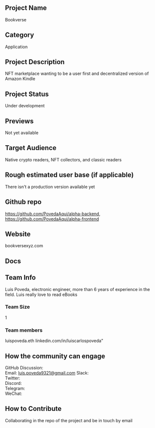 ## Project Name <!-- Add your project name here with format "Project Name"-->
Bookverse
## Category 
<!--developer tooling, application, wallet, infrastructure, etc-->
Application
## Project Description
<!--Describe your project in a few sentences. -->
NFT marketplace wanting to be a user first and decentralized version of Amazon Kindle
## Project Status
<!--brainstorming, fundraising, under development, beta, shipped, etc-->
Under development
## Previews
<!--Add some screenshots to give a preview of your product-->
Not yet available
## Target Audience
<!--Describe who will be your project's users-->
Native crypto readers, NFT collectors, and classic readers
## Rough estimated user base (if applicable)
<!--How many users do you have right now?-->
There isn't a production version available yet
## Github repo
<!--Attach a link to your GitHub repo if it's OSS-->
https://github.com/PovedaAqui/alpha-backend, https://github.com/PovedaAqui/alpha-frontend
## Website
<!--Link your website if available-->
bookversexyz.com
## Docs
<!--Including a link to your project docs!-->
## Team Info
<!-- Introduce your amazing team - how many team members are working on this project and who are they?-->
Luis Poveda, electronic engineer, more than 6 years of experience in the field. Luis really love to read eBooks
### Team Size  
1
### Team members  
luispoveda.eth
linkedin.com/in/luiscarlospoveda"
## How the community can engage
GitHub Discussion: <!--Start a disucssion with the community here: https://github.com/filecoin-project/community/discussions/new and attach the link!-->  
Email:  luis.poveda9321@gmail.com
Slack:  
Twitter:  
Discord:  
Telegram:  
WeChat: 
## How to Contribute
<!--How can the community contribute to your project?-->
Collaborating in the repo of the project and be in touch by email
